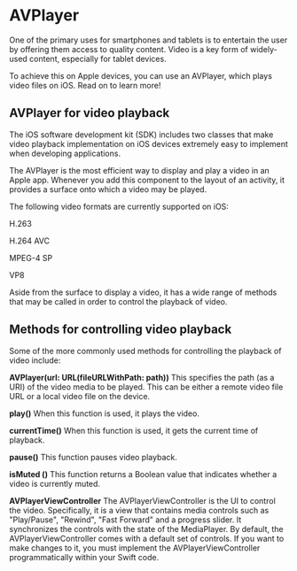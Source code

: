 # AVPlayer

One of the primary uses for smartphones and tablets is to entertain the user by offering them access to quality content. Video is a key form of widely-used content, especially for tablet devices.

To achieve this on Apple devices, you can use an AVPlayer, which plays video files on iOS. Read on to learn more!

## AVPlayer for video playback

The iOS software development kit (SDK) includes two classes that make video playback implementation on iOS devices extremely easy to implement when developing applications.

The AVPlayer is the most efficient way to display and play a video in an Apple app. Whenever you add this component to the layout of an activity, it provides a surface onto which a video may be played. 

The following video formats are currently supported on iOS:

H.263

H.264 AVC

MPEG-4 SP

VP8

Aside from the surface to display a video, it has a wide range of methods that may be called in order to control the playback of video.

## Methods for controlling video playback

Some of the more commonly used methods for controlling the playback of video include:

**AVPlayer(url: URL(fileURLWithPath: path))**
This specifies the path (as a URI) of the video media to be played. This can be either a remote video file URL or a local video file on the device.

**play()** 
When this function is used, it plays the video.

**currentTime()**
When this function is used, it gets the current time of playback.

**pause()**
This function pauses video playback.

**isMuted ()**
This function returns a Boolean value that indicates whether a video is currently muted.

**AVPlayerViewController**
The AVPlayerViewController is the UI to control the video. Specifically, it is a view that contains media controls such as "Play/Pause", "Rewind", "Fast Forward" and a progress slider. It synchronizes the controls with the state of the MediaPlayer. By default, the AVPlayerViewController comes with a default set of controls. If you want to make changes to it, you must implement the AVPlayerViewController programmatically within your Swift code. 